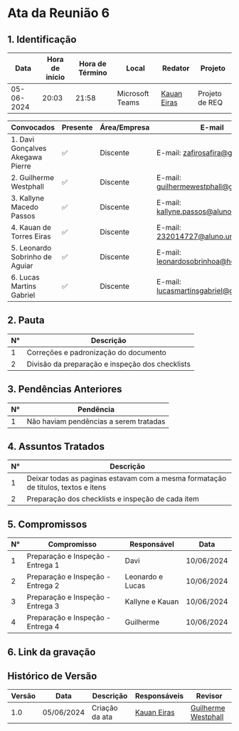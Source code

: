 # **Ata da Reunião 6**

## 1. Identificação

| Data       | Hora de início | Hora de Término | Local           | Redator                                      | Projeto        |
|------------|----------------|-----------------|-----------------|----------------------------------------------|----------------|
| 05-06-2024 | 20:03          | 21:58           | Microsoft Teams | [Kauan Eiras](https://github.com/kauaneiras) | Projeto de REQ |

| Convocados                       | Presente | Área/Empresa | E-mail                                                                        |
|----------------------------------|----------|--------------|-------------------------------------------------------------------------------|
| 1. Davi Gonçalves Akegawa Pierre | ✅        | Discente     | E-mail: [zafirosafira@gmail.com](mailto:zafirosafira@gmail.com)               |
| 2. Guilherme Westphall           | ✅        | Discente     | E-mail: [guilhermewestphall@gmail.com](mailto:guilhermewestphall@gmail.com)   |
| 3. Kallyne Macedo Passos         | ✅        | Discente     | E-mail: [kallyne.passos@aluno.unb.br](mailto:kallyne.passos@aluno.unb.br)     |
| 4. Kauan de Torres Eiras         | ✅        | Discente     | E-mail: [232014727@aluno.unb.br](mailto:232014727@aluno.unb.br)               |
| 5. Leonardo Sobrinho de Aguiar   | ✅        | Discente     | E-mail: [leonardosobrinhoa@hotmail.com](mailto:leonardosobrinhoa@hotmail.com) |
| 6. Lucas Martins Gabriel         | ✅        | Discente     | E-mail: [lucasmartinsgabriel@gmail.com](mailto:lucasmartinsgabriel@gmail.com) |

## 2. Pauta

| N° | Descrição                                       |
|----|-------------------------------------------------|
| 1  | Correções e padronização do documento           |
| 2  | Divisão da preparação e inspeção dos checklists |


## 3. Pendências Anteriores

| N° | Pendência                              |
|----|----------------------------------------|
| 1  | Não haviam pendências a serem tratadas |


## 4. Assuntos Tratados

| N° | Descrição                                                                         |
|----|-----------------------------------------------------------------------------------|
| 1  | Deixar todas as paginas estavam com a mesma formatação de titulos, textos e itens |
| 2  | Preparação dos checklists e inspeção de cada item                                 |


## 5. Compromissos

| N° | Compromisso                       | Responsável      | Data       |
|----|-----------------------------------|------------------|------------|
| 1  | Preparação e Inspeção - Entrega 1 | Davi             | 10/06/2024 |
| 2  | Preparação e Inspeção - Entrega 2 | Leonardo e Lucas | 10/06/2024 |
| 3  | Preparação e Inspeção - Entrega 3 | Kallyne e Kauan  | 10/06/2024 |
| 4  | Preparação e Inspeção - Entrega 4 | Guilherme        | 10/06/2024 |


## 6. Link da gravação


## Histórico de Versão

| Versão | Data       | Descrição      | Responsáveis                                 | Revisor                                         |
|--------|------------|----------------|----------------------------------------------|-------------------------------------------------|
| 1.0    | 05/06/2024 | Criação da ata | [Kauan Eiras](https://github.com/kauaneiras) | [Guilherme Westphall](https://github.com/west7) |